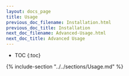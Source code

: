 ```yaml
---
layout: docs_page
title: Usage
previous_doc_filename: Installation.html
previous_doc_title: Installation
next_doc_filename: Advanced-Usage.html
next_doc_title: Advanced Usage
---
```


* TOC
{:toc}

{% include-section "../../sections/Usage.md" %}